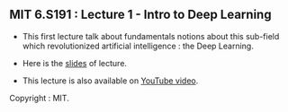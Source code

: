 ## MIT 6.S191 : Lecture 1 - Intro to Deep Learning

* This first lecture talk about fundamentals notions about this sub-field which revolutionized artificial intelligence : the Deep Learning.

* Here is the <a href="">slides</a> of lecture.

* This lecture is also available on <a href="">YouTube video</a>.

Copyright : MIT.

